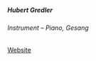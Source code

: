 ##### Hubert Gredler 

###### Instrument &ndash; Piano, Gesang

<a target="_blank" rel="noopener noreferrer" href="http://www.musikzentrum.at/hubert-gredler-jazzgesang">Website</a>
